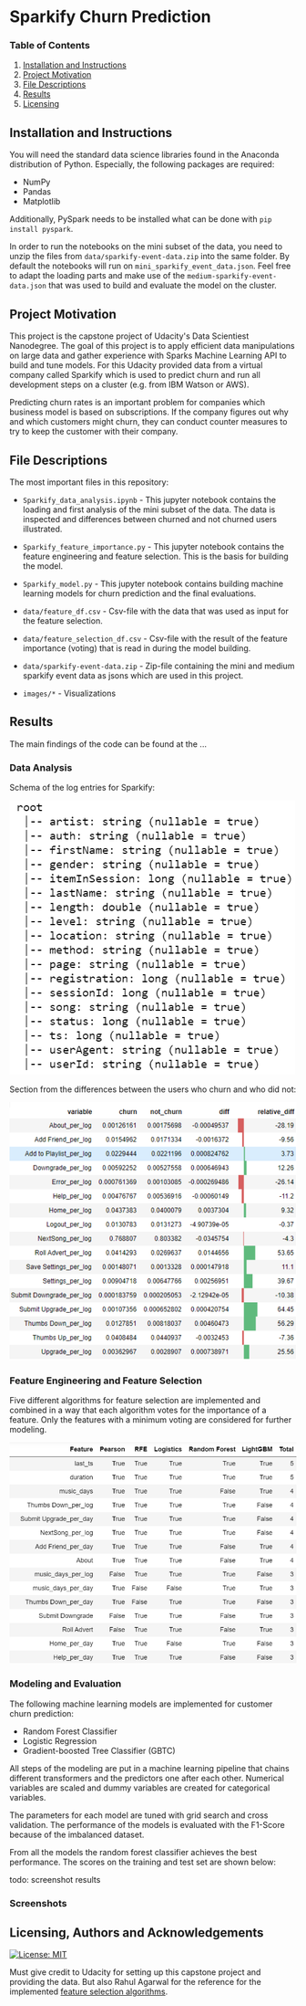 # Sparkify Churn Prediction

### Table of Contents

1. [Installation and Instructions](#installation)
2. [Project Motivation](#motivation)
3. [File Descriptions](#files)
4. [Results](#results)
5. [Licensing](#licensing)

## Installation and Instructions<a name="installation"></a>

You will need the standard data science libraries found in the Anaconda distribution of Python. Especially, the following packages are required:

- NumPy
- Pandas
- Matplotlib

Additionally, PySpark needs to be installed what can be done with `pip install pyspark`.
  
In order to run the notebooks on the mini subset of the data, you need to unzip the files from `data/sparkify-event-data.zip` into the same folder. By default the notebooks will run on `mini_sparkify_event_data.json`. Feel free to adapt the loading parts and make use of the `medium-sparkify-event-data.json` that was used to build and evaluate the model on the cluster.

## Project Motivation<a name="motivation"></a>

This project is the capstone project of Udacity's Data Scientiest Nanodegree. The goal of this project is to apply efficient data manipulations on large data and gather experience with Sparks Machine Learning API to build and tune models. For this Udacity provided data from a virtual company called Sparkify which is used to predict churn and run all development steps on a cluster (e.g. from IBM Watson or AWS).
  
Predicting churn rates is an important problem for companies which business model is based on subscriptions. If the company figures out why and which customers might churn, they can conduct counter measures to try to keep the customer with their company.

## File Descriptions <a name="files"></a>

The most important files in this repository:

* `Sparkify_data_analysis.ipynb` - This jupyter notebook contains the loading and first analysis of the mini subset of the data. The data is inspected and differences between churned and not churned users illustrated.

* `Sparkify_feature_importance.py` - This jupyter notebook contains the feature engineering and feature selection. This is the basis for building the model.

* `Sparkify_model.py` - This jupyter notebook contains building machine learning models for churn prediction and the final evaluations.

* `data/feature_df.csv` - Csv-file with the data that was used as input for the feature selection.

* `data/feature_selection_df.csv` - Csv-file with the result of the feature importance (voting) that is read in during the model building.

* `data/sparkify-event-data.zip` - Zip-file containing the mini and medium sparkify event data as jsons which are used in this project.

* `images/*` - Visualizations

## Results<a name="results"></a>

The main findings of the code can be found at the ...

### Data Analysis

Schema of the log entries for Sparkify:
  
![DataSchema](images/data_schema.PNG)

Section from the differences between the users who churn and who did not:
  
![ExploratoryAnalysis](images/page_actions_difference_per_log.PNG)

### Feature Engineering and Feature Selection

Five different algorithms for feature selection are implemented and combined in a way that each algorithm votes for the importance of a feature. Only the features with a minimum voting are considered for further modeling.
  
![FeatureImportance](images/feature_selection.PNG)

### Modeling and Evaluation

The following machine learning models are implemented for customer churn prediction:
  
- Random Forest Classifier
- Logistic Regression
- Gradient-boosted Tree Classifier (GBTC)
  
All steps of the modeling are put in a machine learning pipeline that chains different transformers and the predictors one after each other. Numerical variables are scaled and dummy variables are created for categorical variables.
  
The parameters for each model are tuned with grid search and cross validation. The performance of the models is evaluated with the F1-Score because of the imbalanced dataset.
  
From all the models the random forest classifier achieves the best performance. The scores on the training and test set are shown below:

todo: screenshot results

### Screenshots

## Licensing, Authors and Acknowledgements<a name="licensing"></a>
[![License: MIT](https://img.shields.io/badge/License-MIT-yellow.svg)](https://opensource.org/licenses/MIT)

Must give credit to Udacity for setting up this capstone project and providing the data. But also Rahul Agarwal for the reference for the implemented [feature selection algorithms](https://towardsdatascience.com/the-5-feature-selection-algorithms-every-data-scientist-need-to-know-3a6b566efd2).
